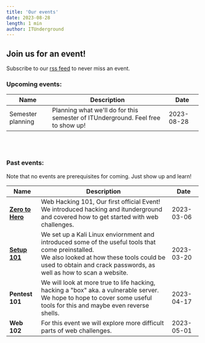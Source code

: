 ```yaml
---
title: 'Our events'
date: 2023-08-28
length: 1 min
author: ITUnderground
---
```


## Join us for an event!

Subscribe to our [rss feed](http://itunderground.dk/rss/events.xml) to never miss an event.

### Upcoming events:

| Name              | Description                                                                      | Date       |
| ----------------- | -------------------------------------------------------------------------------- | ---------- |
| Semester planning | Planning what we'll do for this semester of ITUnderground. Feel free to show up! | 2023-08-28 |

<br>
<br>

### Past events:

Note that no events are prerequisites for coming. Just show up and learn!

| Name                                                                                                                     | Description                                                                                                                                                                                                            | Date       |
| ------------------------------------------------------------------------------------------------------------------------ | ---------------------------------------------------------------------------------------------------------------------------------------------------------------------------------------------------------------------- | ---------- |
| **[Zero to Hero](https://docs.google.com/presentation/d/1NKq6T3BsB07zz03xzss2HTeou0ufYaHw2_7G90WLALU/edit?usp=sharing)** | Web Hacking 101, Our first official Event!<br>We introduced hacking and itunderground and covered how to get started with web challenges.                                                                              | 2023-03-06 |
| **[Setup 101](https://docs.google.com/presentation/d/1Gf1oz5B81gZTHK6ECNtXGcdvrAQvLICyXcp0jkXK0oc/edit?usp=sharing)**    | We set up a Kali Linux enviornment and introduced some of the useful tools that come preinstalled.<br>We also looked at how these tools could be used to obtain and crack passwords, as well as how to scan a website. | 2023-03-20 |
| **Pentest 101**                                                                                                          | We will look at more true to life hacking, hacking a "box" aka. a vulnerable server. We hope to hope to cover some useful tools for this and maybe even reverse shells.                                                | 2023-04-17 |
| **Web 102**                                                                                                              | For this event we will explore more difficult parts of web challenges.                                                                                                                                                 | 2023-05-01 |
